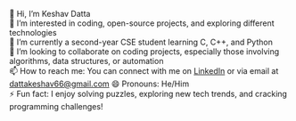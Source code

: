 👋 Hi, I’m Keshav Datta  
👀 I’m interested in coding, open-source projects, and exploring different technologies  
🌱 I’m currently a second-year CSE student learning C, C++, and Python  
💞️ I’m looking to collaborate on coding projects, especially those involving algorithms, data structures, or automation  
📫 How to reach me: You can connect with me on [LinkedIn](https://www.linkedin.com/in/keshav-datta-96aba22aa/ )  or via email at dattakeshav66@gmail.com
😄 Pronouns: He/Him  
⚡ Fun fact: I enjoy solving puzzles, exploring new tech trends, and cracking programming challenges!  
